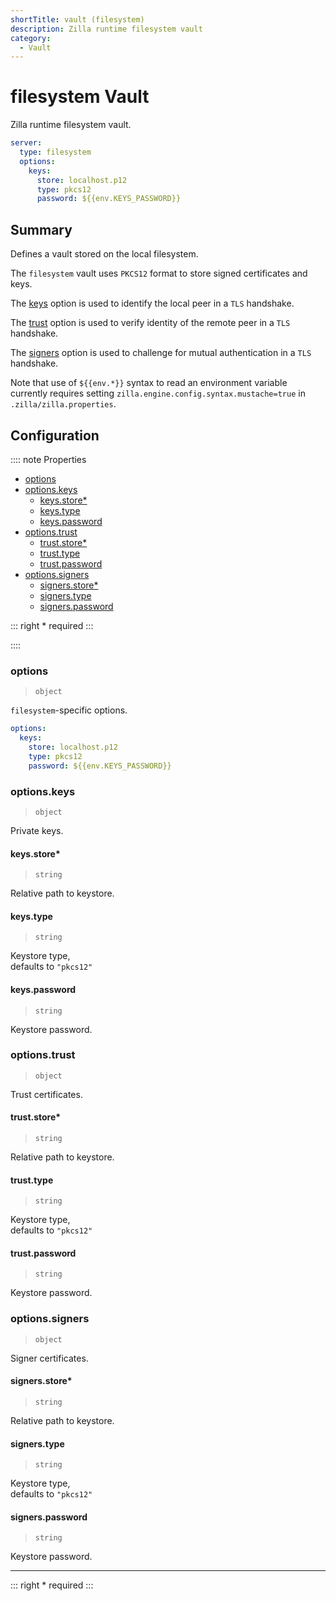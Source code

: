 ```yaml
---
shortTitle: vault (filesystem)
description: Zilla runtime filesystem vault
category:
  - Vault
---
```


# filesystem Vault

Zilla runtime filesystem vault.

```yaml {2}
server:
  type: filesystem
  options:
    keys:
      store: localhost.p12
      type: pkcs12
      password: ${{env.KEYS_PASSWORD}}
```

## Summary

Defines a vault stored on the local filesystem.

The `filesystem` vault uses `PKCS12` format to store signed certificates and keys.

The [keys](#options-keys) option is used to identify the local peer in a `TLS` handshake.

The [trust](#options-trust) option is used to verify identity of the remote peer in a `TLS` handshake.

The [signers](#options-signers) option is used to challenge for mutual authentication in a `TLS` handshake.

Note that use of `${{env.*}}` syntax to read an environment variable currently requires setting `zilla.engine.config.syntax.mustache=true` in `.zilla/zilla.properties`.

## Configuration

:::: note Properties

- [options](#options)
- [options.keys](#options-keys)
  - [keys.store\*](#keys-store)
  - [keys.type](#keys-type)
  - [keys.password](#keys-password)
- [options.trust](#options-trust)
  - [trust.store\*](#trust-store)
  - [trust.type](#trust-type)
  - [trust.password](#trust-password)
- [options.signers](#options-signers)
  - [signers.store\*](#signers-store)
  - [signers.type](#signers-type)
  - [signers.password](#signers-password)

::: right
\* required
:::

::::

### options

> `object`

`filesystem`-specific options.

```yaml
options:
  keys:
    store: localhost.p12
    type: pkcs12
    password: ${{env.KEYS_PASSWORD}}
```

### options.keys

> `object`

Private keys.

#### keys.store\*

> `string`

Relative path to keystore.

#### keys.type

> `string`

Keystore type,\
defaults to `"pkcs12"`

#### keys.password

> `string`

Keystore password.

### options.trust

> `object`

Trust certificates.

#### trust.store\*

> `string`

Relative path to keystore.

#### trust.type

> `string`

Keystore type,\
defaults to `"pkcs12"`

#### trust.password

> `string`

Keystore password.

### options.signers

> `object`

Signer certificates.

#### signers.store\*

> `string`

Relative path to keystore.

#### signers.type

> `string`

Keystore type,\
defaults to `"pkcs12"`

#### signers.password

> `string`

Keystore password.

---

::: right
\* required
:::

